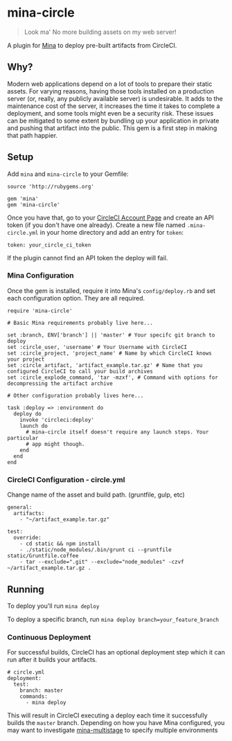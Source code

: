# mina-circle

>Look ma' No more building assets on my web server!

A plugin for [Mina](https://github.com/mina-deploy/mina) to deploy pre-built
artifacts from CircleCI.

## Why?

Modern web applications depend on a lot of tools to prepare their static
assets. For varying reasons, having those tools installed on a production server
(or, really, any publicly available server) is undesirable. It adds to the
maintenance cost of the server, it increases the time it takes to complete a
deployment, and some tools might even be a security risk. These issues can be
mitigated to some extent by bundling up your application in private and pushing
that artifact into the public. This gem is a first step in making that path
happier.

## Setup

Add `mina` and `mina-circle` to your Gemfile:

    source 'http://rubygems.org'

    gem 'mina'
    gem 'mina-circle'

Once you have that, go to your [CircleCI Account
Page](https://circleci.com/account/api) and create an API token (if you don't have
one already). Create a new file named `.mina-circle.yml` in your home directory
and add an entry for `token`:

    token: your_circle_ci_token

If the plugin cannot find an API token the deploy will fail.

### Mina Configuration
Once the gem is installed, require it into Mina's `config/deploy.rb` and set
each configuration option. They are all required.

    require 'mina-circle'

    # Basic Mina requirements probably live here...

    set :branch, ENV['branch'] || 'master' # Your specifc git branch to deploy
    set :circle_user, 'username' # Your Username with CircleCI
    set :circle_project, 'project_name' # Name by which CircleCI knows your project
    set :circle_artifact, 'artifact_example.tar.gz' # Name that you configured CircleCI to call your build archives
    set :circle_explode_command, 'tar -mzxf', # Command with options for decompressing the artifact archive

    # Other configuration probably lives here...

    task :deploy => :environment do
      deploy do
        invoke 'circleci:deploy'
        launch do
          # mina-circle itself doesn't require any launch steps. Your particular
          # app might though.
        end
      end
    end

### CircleCI Configuration - circle.yml
Change name of the asset and build path.  (gruntfile, gulp, etc)

    general:
      artifacts:
        - "~/artifact_example.tar.gz"

    test:
      override:
        - cd static && npm install
        - ./static/node_modules/.bin/grunt ci --gruntfile static/Gruntfile.coffee
        - tar --exclude=".git" --exclude="node_modules" -czvf ~/artifact_example.tar.gz .

## Running

To deploy you'll run `mina deploy`

To deploy a specific branch, run `mina deploy branch=your_feature_branch`

### Continuous Deployment

For successful builds, CircleCI has an optional deployment step which it can run after it builds your artifacts.

    # circle.yml
    deployment:
      test:
        branch: master
        commands:
          - mina deploy

This will result in CircleCI executing a deploy each time it successfully builds the `master` branch. Depending on how you have Mina configured, you may want to investigate [mina-multistage](https://github.com/endoze/mina-multistage) to specify multiple environments
